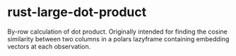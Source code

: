 # rust-large-dot-product
By-row calculation of dot product. Originally intended for finding the cosine similarity between two columns in a polars lazyframe containing embedding vectors at each observation.

